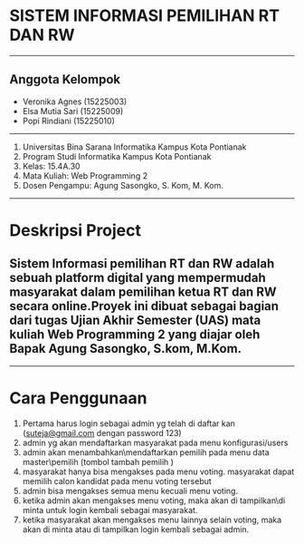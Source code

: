 # SISTEM INFORMASI PEMILIHAN RT DAN RW
---
## Anggota Kelompok
- Veronika Agnes (15225003)
- Elsa Mutia Sari (15225009)
- Popi Rindiani (15225010)
---
1. Universitas Bina Sarana Informatika Kampus Kota Pontianak
2. Program Studi Informatika Kampus Kota Pontianak
3. Kelas: 15.4A.30
4. Mata Kuliah: Web Programming 2
5. Dosen Pengampu: Agung Sasongko, S. Kom, M. Kom.

---
# Deskripsi Project 
## Sistem Informasi pemilihan RT dan RW adalah sebuah platform digital yang mempermudah masyarakat dalam pemilihan ketua RT dan RW secara online.Proyek ini dibuat sebagai bagian dari tugas Ujian Akhir Semester (UAS) mata kuliah Web Programming 2 yang diajar oleh Bapak Agung Sasongko, S.kom, M.Kom.

---
# Cara Penggunaan 
1. Pertama harus login sebagai admin yg telah di daftar kan (suteja@gmail.com dengan password 123)
2. admin yg akan mendaftarkan masyarakat pada menu konfigurasi/users
3. admin akan menambahkan\mendaftarkan pemilih pada menu data master\pemilih (tombol tambah pemilih )
4. masyarakat hanya bisa mengakses pada menu voting. masyarakat dapat memilih calon kandidat pada menu voting tersebut
5. admin bisa mengakses semua menu kecuali menu voting.
6. ketika admin akan mengakses menu voting, maka akan di tampilkan\di minta untuk login kembali sebagai masyarakat.
7. ketika masyarakat akan mengakses menu lainnya selain voting, maka akan di minta atau di tampilkan login kembali sebagai admin.
